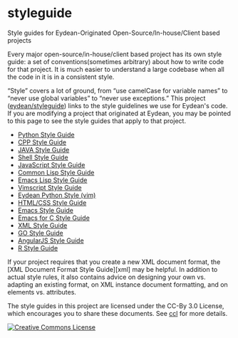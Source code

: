 # styleguide
Style guides for Eydean-Originated Open-Source/In-house/Client based projects

Every major open-source/in-house/client based project has its own style guide:
a set of conventions(sometimes arbitrary) about how to write code for that project. It is much
easier to understand a large codebase when all the code in it is in a
consistent style.

“Style” covers a lot of ground, from “use camelCase for variable names” to
“never use global variables” to “never use exceptions.” This project
([eydean/styleguide](https://github.com/eydean/styleguide)) links to the
style guidelines we use for Eydean's code. If you are modifying a project that
originated at Eydean, you may be pointed to this page to see the style guides
that apply to that project.

-  [Python Style Guide](https://eydean.github.io/styleguide/pyguide)
-  [CPP Style Guide](https://eydean.github.io/styleguide/cppguide)
-  [JAVA Style Guide](https://eydean.github.io/styleguide/javaguide)
-  [Shell Style Guide](https://eydean.github.io/styleguide/shellguide)
-  [JavaScript Style Guide](https://eydean.github.io/styleguide/jsguide)
-  [Common Lisp Style Guide](https://eydean.github.io/styleguide/clguide)
-  [Emacs Lisp Style Guide](https://eydean.github.io/styleguide/elguide)
-  [Vimscript Style Guide](https://eydean.github.io/styleguide/vimguide)
-  [Eydean Python Style (vim)](https://eydean.github.io/styleguide/eydean_python_style)
-  [HTML/CSS Style Guide](https://eydean.github.io/styleguide/htmlcssguide)
-  [Emacs Style Guide](https://eydean.github.io/styleguide/emacsguide)
-  [Emacs for C Style Guide](https://eydean.github.io/styleguide/emacscguide)
-  [XML Style Guide](https://eydean.github.io/styleguide/xmlguide)
-  [GO Style Guide](https://eydean.github.io/styleguide/gostyleguide)
-  [AngularJS Style Guide](https://eydean.github.io/styleguide/angularjsguide)
-  [R Style Guide](https://eydean.github.io/styleguide/rguide)

If your project requires that you create a new XML document format, the [XML
Document Format Style Guide][xml] may be helpful. In addition to actual style
rules, it also contains advice on designing your own vs. adapting an existing
format, on XML instance document formatting, and on elements vs. attributes.

The style guides in this project are licensed under the CC-By 3.0 License,
which encourages you to share these documents.
See [ccl](https://creativecommons.org/licenses/by/3.0/) for more details.

<a rel="license" href="https://creativecommons.org/licenses/by/3.0/"><img alt="Creative Commons License" style="border-width:0" src="https://i.creativecommons.org/l/by/3.0/88x31.png" /></a>

